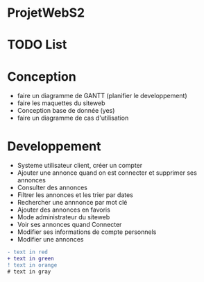# ProjetWebS2

# TODO List

# Conception

* faire un diagramme de GANTT (planifier le developpement)
* faire les maquettes du siteweb
* Conception base de donnée (yes)
* faire un diagramme de cas d'utilisation

# Developpement
* Systeme utilisateur client, créer un compter
* Ajouter une annonce quand on est connecter et
supprimer ses annonces
* Consulter des annonces
* Filtrer les annonces et les trier par dates
* Rechercher une annnonce par mot clé
* Ajouter des annonces en favoris
* Mode administrateur du siteweb
* Voir ses annonces quand Connecter
* Modifier ses informations de compte personnels
* Modifier une annonces

```diff
- text in red
+ text in green
! text in orange
# text in gray
```
